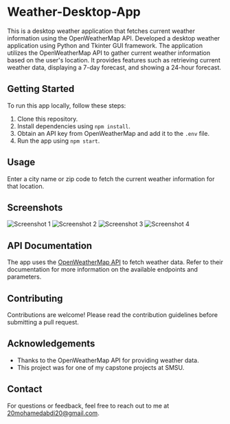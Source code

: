 # Weather-Desktop-App

This is a desktop weather application that fetches current weather information using the OpenWeatherMap API. Developed a desktop weather application using Python and Tkinter GUI framework. The application utilizes the OpenWeatherMap API to gather current weather information based on the user's location. It provides features such as retrieving current weather data, displaying a 7-day forecast, and showing a 24-hour forecast.

## Getting Started

To run this app locally, follow these steps:

1. Clone this repository.
2. Install dependencies using `npm install`.
3. Obtain an API key from OpenWeatherMap and add it to the `.env` file.
4. Run the app using `npm start`.

## Usage

Enter a city name or zip code to fetch the current weather information for that location.

## Screenshots

![Screenshot 1](/pic1.png)
![Screenshot 2](/pic2.png)
![Screenshot 3](/pic3.png)
![Screenshot 4](/pic4.png)

## API Documentation

The app uses the [OpenWeatherMap API](https://openweathermap.org/api) to fetch weather data. Refer to their documentation for more information on the available endpoints and parameters.

## Contributing

Contributions are welcome! Please read the contribution guidelines before submitting a pull request.


## Acknowledgements

- Thanks to the OpenWeatherMap API for providing weather data.
- This project was for one of my capstone projects at SMSU.

## Contact

For questions or feedback, feel free to reach out to me at 20mohamedabdi20@gmail.com.

